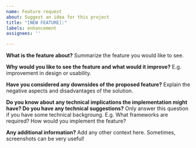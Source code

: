 ```yaml
---
name: Feature request
about: Suggest an idea for this project
title: "[NEW FEATURE]:"
labels: enhancement
assignees: ''

---
```


**What is the feature about?**
Summarize the feature you would like to see.

**Why would you like to see the feature and what would it improve?**
E.g. improvement in design or usability.

**Have you considered any downsides of the proposed feature?**
Explain the negative aspects and disadvantages of the solution.

**Do you know about any technical implications the implementation might have? Do you have any technical suggestions?**
Only answer this question if you have some technical backgroung. E.g. What frameworks are required? How would you implement the feature?

**Any additional information?**
Add any other context here. Sometimes, screenshots can be very useful!
